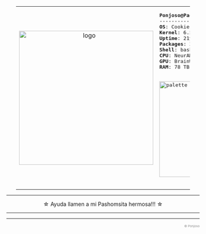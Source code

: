 <!--- Ayuda, llamen a dios!!! --->

<div align="left">
<table style="width: 90%; margin: auto;">
  <tr>
    <td style="width: 30%; text-align: center;">
      <img src="https://github.com/PachonCake/PachonCake/raw/main/shygir1.png" alt="logo" width="350">
    </td>
    <td style="width: 70%; text-align: left;">
      <pre>
<b>Ponjoso@PachonCake0</b>
-------------------------
<b>OS</b>: Cookie Bit 🍪
<b>Kernel</b>: 6.5.7
<b>Uptime</b>: 21y 3956h
<b>Packages</b>: 2034 (snackable)
<b>Shell</b>: bash 5.2.15
<b>CPU</b>: NeurAMD Ryzen 21y
<b>GPU</b>: BrainWave GTX 3956
<b>RAM</b>: 78 TB (but plenty of cookie cache)
        <br>
<img src="https://github.com/PachonCake/PachonCake/raw/main/girpalette.png" alt="palette" width="250px">
      </pre>
    </td>
  </tr>
</table>
</div>

---

<div align="center" >
  
  <p>☆ Ayuda llamen a mi Pashomsita hermosa!!! ☆</p>
  
</div>

---

---

<p align="right" style="color:#888; font-size: 8px;">
&copy; Ponjoso 
</p>
